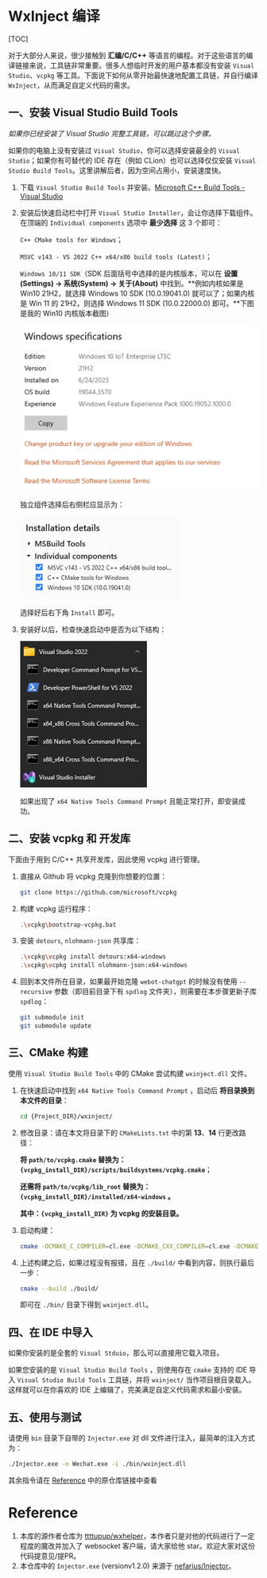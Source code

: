 ﻿# WxInject 编译

[TOC]

对于大部分人来说，很少接触到 **汇编/C/C++** 等语言的编程。对于这些语言的编译链接来说，工具链非常重要。很多人想临时开发的用户基本都没有安装 `Visual Studio`、`vcpkg` 等工具。下面说下如何从零开始最快速地配置工具链，并自行编译 `WxInject`，从而满足自定义代码的需求。



## 一、安装 Visual Studio Build Tools

*如果你已经安装了 Visual Studio 完整工具链，可以跳过这个步骤。*

如果你的电脑上没有安装过 `Visual Studio`，你可以选择安装最全的 `Visual Studio`；如果你有可替代的 IDE 存在（例如 CLion）也可以选择仅仅安装 `Visual Studio Build Tools`。这里讲解后者，因为空间占用小，安装速度快。

1. 下载 `Visual Studio Build Tools` 并安装。[Microsoft C++ Build Tools - Visual Studio](https://visualstudio.microsoft.com/visual-cpp-build-tools/)

2. 安装后快速启动栏中打开 `Visual Studio Installer`，会让你选择下载组件。在顶端的 `Individual components` 选项中 **最少选择** 这 3 个即可：

   `C++ CMake tools for Windows`；

   `MSVC v143 - VS 2022 C++ x64/x86 build tools (Latest)`；

   `Windows 10/11 SDK`（SDK 后面括号中选择的是内核版本，可以在 **设置(Settings) -> 系统(System) -> 关于(About)** 中找到。**例如内核如果是 Win10 21H2，就选择 Windows 10 SDK (10.0.19041.0) 就可以了；如果内核是 Win 11 的 21H2，则选择 Windows 11 SDK (10.0.22000.0) 即可。**下图是我的 Win10 内核版本截图）

   ![image-20231011155209673](Readme.assets/image-20231011155209673.png)

   

   独立组件选择后右侧栏应显示为：

   ![image-20231011154509899](Readme.assets/image-20231011154509899.png)

   选择好后右下角 `Install` 即可。

3. 安装好以后，检查快速启动中是否为以下结构：

   ![image-20231011160641656](Readme.assets/image-20231011160641656.png)

   如果出现了 `x64 Native Tools Command Prompt` 且能正常打开，即安装成功。

   

## 二、安装 vcpkg 和 开发库

下面由于用到 C/C++ 共享开发库，因此使用 vcpkg 进行管理。

1. 直接从 Github 将 vcpkg 克隆到你想要的位置：

   ```bash
   git clone https://github.com/microsoft/vcpkg
   ```

2. 构建 vcpkg 运行程序：

   ```bash
   .\vcpkg\bootstrap-vcpkg.bat
   ```

3. 安装 `detours`, `nlohmann-json` 共享库：

   ```bash
   .\vcpkg\vcpkg install detours:x64-windows 
   .\vcpkg\vcpkg install nlohmann-json:x64-windows
   ```

4. 回到本文件所在目录，如果最开始克隆 `webot-chatgpt` 的时候没有使用 `--recursive` 参数（即目前目录下有 `spdlog` 文件夹），则需要在本步骤更新子库 `spdlog`：

   ```bash
   git submodule init
   git submodule update
   ```

   

## 三、CMake 构建

使用 `Visual Studio Build Tools` 中的 CMake 尝试构建 `wxinject.dll` 文件。

1. 在快速启动中找到 `x64 Native Tools Command Prompt` ，启动后 **将目录换到本文件的目录**：

   ```bash
   cd {Project_DIR}/wxinject/
   ```

2. 修改目录：请在本文将目录下的 `CMakeLists.txt` 中的第 **13**、**14** 行更改路径：

   **将 `path/to/vcpkg.cmake` 替换为：`{vcpkg_install_DIR}/scripts/buildsystems/vcpkg.cmake`**；

   **还需将 `path/to/vcpkg/lib_root` 替换为：`{vcpkg_install_DIR}/installed/x64-windows` 。** 

   **其中：`{vcpkg_install_DIR}` 为 vcpkg 的安装目录。**

3. 启动构建：

   ```bash
   cmake -DCMAKE_C_COMPILER=cl.exe -DCMAKE_CXX_COMPILER=cl.exe -DCMAKE_ASM_MASM_COMPILER=ml64.exe -DCMAKE_BUILD_TYPE=Release -S ./ -B ./build/ -G Ninja
   ```

   

4. 上述构建之后，如果过程没有报错，且在 `./build/` 中看到内容，则执行最后一步：

   ```bash
   cmake --build ./build/
   ```

   即可在 `./bin/` 目录下得到 `wxinject.dll`。



## 四、在 IDE 中导入

如果你安装的是全套的 `Visual Stduio`，那么可以直接用它载入项目。

如果您安装的是 `Visual Studio Build Tools` ，则使用存在 `cmake` 支持的 IDE 导入 `Visual Studio Build Tools` 工具链，并将 `wxinject/` 当作项目根目录载入。这样就可以在你喜欢的 IDE 上编辑了，完美满足自定义代码需求和最小安装。





## 五、使用与测试

请使用 `bin` 目录下自带的 `Injector.exe` 对 dll 文件进行注入，最简单的注入方式为：

```bash
./Injector.exe -n Wechat.exe -i ./bin/wxinject.dll
```

其余指令请在 [Reference](#Reference) 中的原仓库链接中查看



# Reference

1. 本库的源作者仓库为 [ttttupup/wxhelper](https://github.com/ttttupup/wxhelper)，本作者只是对他的代码进行了一定程度的魔改并加入了 websocket 客户端，请大家给他 star。欢迎大家对这份代码提意见/提PR。
2. 本仓库中的 `Injector.exe` (versionv1.2.0) 来源于 [nefarius/Injector](https://github.com/nefarius/Injector)。
